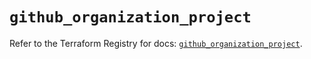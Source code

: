 # `github_organization_project`

Refer to the Terraform Registry for docs: [`github_organization_project`](https://registry.terraform.io/providers/integrations/github/6.4.0/docs/resources/organization_project).
